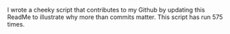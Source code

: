 I wrote a cheeky script that contributes to my Github by updating this ReadMe to illustrate why more than commits matter. This script has run 575 times.